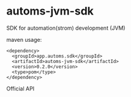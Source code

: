 # automs-jvm-sdk 
SDK for automation(strom) development (JVM)


maven usage:
```
<dependency>
  <groupId>app.automs.sdk</groupId>
  <artifactId>automs-jvm-sdk</artifactId>
  <version>0.2.0</version>
  <type>pom</type>
</dependency>
```

Official API 
